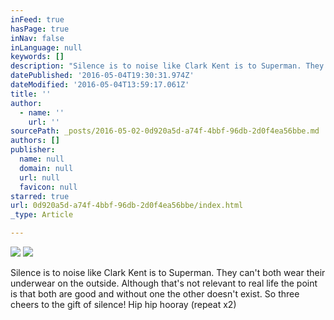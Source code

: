 ```yaml
---
inFeed: true
hasPage: true
inNav: false
inLanguage: null
keywords: []
description: "Silence is to noise like Clark Kent is to Superman. They can't both wear their underwear on the outside. Although that's not relevant to real life the point is that both are good and without one the other doesn't exist. So three cheers to the gift of silence! Hip hip hooray (repeat x2)"
datePublished: '2016-05-04T19:30:31.974Z'
dateModified: '2016-05-04T13:59:17.061Z'
title: ''
author:
  - name: ''
    url: ''
sourcePath: _posts/2016-05-02-0d920a5d-a74f-4bbf-96db-2d0f4ea56bbe.md
authors: []
publisher:
  name: null
  domain: null
  url: null
  favicon: null
starred: true
url: 0d920a5d-a74f-4bbf-96db-2d0f4ea56bbe/index.html
_type: Article

---
```

![](https://s3-us-west-2.amazonaws.com/the-grid-img/p/6eb9a57cdd34b76a543c65c27531f62df1193fb3.jpg)
![](https://the-grid-user-content.s3-us-west-2.amazonaws.com/61179d50-a758-4aaa-b98e-c430f04b389e.jpg)

Silence is to noise like Clark Kent is to Superman. They can't both wear their underwear on the outside. Although that's not relevant to real life the point is that both are good and without one the other doesn't exist. So three cheers to the gift of silence! Hip hip hooray (repeat x2)